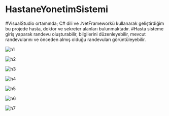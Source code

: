 # HastaneYonetimSistemi
#VisualStudio ortamında; C# dili ve .NetFrameworkü kullanarak geliştirdiğim bu projede hasta, doktor ve sekreter alanları bulunmaktadır.
#Hasta sisteme giriş yaparak randevu oluşturabilir, bilgilerini düzenleyebilir, mevcut randevularını ve önceden almış olduğu randevuları görüntüleyebilir.


![h1](https://user-images.githubusercontent.com/75948446/182448883-303e0a4e-ce2c-4499-87c9-05390ac96ab9.png)

![h2](https://user-images.githubusercontent.com/75948446/182448927-d3554317-7fa7-4ec8-ab91-9b0c0154c3a1.png)

![h3](https://user-images.githubusercontent.com/75948446/182448947-0f3394f6-3b35-4e8f-82a1-81e044157729.png)

![h4](https://user-images.githubusercontent.com/75948446/182448956-9120926d-e69d-4ee5-902d-dc9353868cc0.png)

![h5](https://user-images.githubusercontent.com/75948446/182448998-4fe74ad8-b93c-4768-ac61-623c1c7b55c6.png)

![h6](https://user-images.githubusercontent.com/75948446/182449114-0c55eb8b-0ad2-4491-9c24-2d8ff18156dc.png)

![h7](https://user-images.githubusercontent.com/75948446/182449153-66e2d5a4-2fcf-4d35-9ba2-37ada1ee2a50.png)
